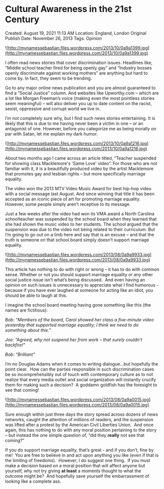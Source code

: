 # Cultural Awareness in the 21st Century

Created: August 19, 2021 11:13 AM
Location: England, London
Original Publish Date: November 26, 2013
Tags: Opinion

![http://mynamessebastian.files.wordpress.com/2013/10/0a9a1399.jpg](http://mynamessebastian.files.wordpress.com/2013/10/0a9a1399.jpg)

I often read news stories that cover discrimination issues. Headlines like, “Middle school teacher fired for being openly gay” and “Industry bosses openly discriminate against working mothers” are anything but hard to come by. In fact, they seem to be trending.

Go to any major online news publication and you are almost guaranteed to find a “Social Justice” column. And websites like Upworthy.com – which are a lot like Morgan Freeman’s voice (making even the most pointless stories seem meaningful) – will also deliver you up to date content on the racist, sexist, oppressive and corrupt world we live in.

I’m not completely sure why, but I find such news stories entertaining. It is likely that this is due to me having never been a victim in one – or an antagonist of one. However, before you categorize me as being morally on par with Satan, let me explain my dark humor.

![http://mynamessebastian.files.wordpress.com/2013/10/0a9a1216.jpg](http://mynamessebastian.files.wordpress.com/2013/10/0a9a1216.jpg)

About two months ago I came across an article titled, “Teacher suspended for showing class Macklemore's 'Same Love' video”. For those who are not familiar with it, it is a beautifully produced video by the artist Macklemore that promotes gay and lesbian rights – but more specifically marriage equality.

The video won the 2013 MTV Video Music Award for best hip-hop video with a social message last August. And since winning that title it has been accepted as an iconic piece of art for promoting marriage equality. However, some people simply aren’t receptive to its message.

Just a few weeks after the video had won its VMA award a North Carolina schoolteacher was suspended by the school board when they learned that she had shown the music video to her students. The school argued that the suspension was due to the video not being related to their curriculum. But I’m going to go out on a limb here and say that is an excuse – and that the truth is someone on that school board simply doesn’t support marriage equality.

![http://mynamessebastian.files.wordpress.com/2013/08/0a9a9933.jpg](http://mynamessebastian.files.wordpress.com/2013/08/0a9a9933.jpg)

This article has nothing to do with right or wrong – it has to do with common sense. Whether or not you should support marriage equality or any other social justice issue isn’t what’s being discussed.  And even having an opinion on such issues is unnecessary to appreciate what I find humorous - because if you have ever laughed at someone for acting like an idiot, you should be able to laugh at this.

I imagine the school board meeting having gone something like this (the names are fictitious):

*Bob: “Members of the board, Carol showed her class a five-minute video yesterday that supported marriage equality; I think we need to do something about this.”*

*Joe: “Agreed, why not suspend her from work – that surely couldn’t backfire!”*

*Bob: “Brilliant”*

I’m no Douglas Adams when it comes to writing dialogue…but hopefully the point clear.  How can the parties responsible in such discrimination cases be so incomprehensibly out of touch with contemporary culture as to not realize that every media outlet and social organization will instantly crucify them for making such a decision?  A goddamn goldfish has the foresight to see that coming!

![http://mynamessebastian.files.wordpress.com/2013/08/0a9a0015.jpg](http://mynamessebastian.files.wordpress.com/2013/08/0a9a0015.jpg)

Sure enough within just three days the story spread across dozens of news networks, caught the attention of millions of readers, and the suspension was lifted after a protest by the American Civil Liberties Union.  And once again, this has nothing to do with any moral position pertaining to the story – but instead the one simple question of, “did they **really** not see that coming?”

If you do support marriage equality, that’s great - and if you don’t, fine by me!  You are free to believe in and act upon anything you like (even if that is the limiting of freedoms).  However, I do suggest one thing.  If you must make a decision based on a moral position that will affect anyone but yourself, why not try giving **at least** a moments thought to what the outcome might be?  And hopefully save yourself the embarrassment of looking like a complete ass.